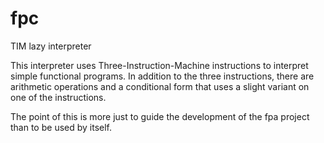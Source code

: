 # fpc
TIM lazy interpreter

This interpreter uses Three-Instruction-Machine instructions to interpret simple functional programs. In addition
to the three instructions, there are arithmetic operations and a conditional form that uses a slight variant on one
of the instructions.

The point of this is more just to guide the development of the fpa project than to be used by itself.

